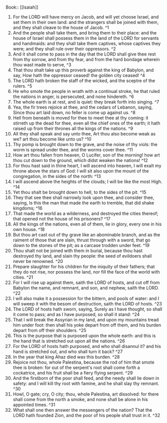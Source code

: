  Book:: [[Isaiah]]
 1. For the LORD will have mercy on Jacob, and will yet choose Israel, and set them in their own land: and the strangers shall be joined with them, and they shall cleave to the house of Jacob. ^1
 2. And the people shall take them, and bring them to their place: and the house of Israel shall possess them in the land of the LORD for servants and handmaids: and they shall take them captives, whose captives they were; and they shall rule over their oppressors. ^2
 3. And it shall come to pass in the day that the LORD shall give thee rest from thy sorrow, and from thy fear, and from the hard bondage wherein thou wast made to serve, ^3
 4. That thou shalt take up this proverb against the king of Babylon, and say, How hath the oppressor ceased! the golden city ceased! ^4
 5. The LORD hath broken the staff of the wicked, and the sceptre of the rulers. ^5
 6. He who smote the people in wrath with a continual stroke, he that ruled the nations in anger, is persecuted, and none hindereth. ^6
 7. The whole earth is at rest, and is quiet: they break forth into singing. ^7
 8. Yea, the fir trees rejoice at thee, and the cedars of Lebanon, saying, Since thou art laid down, no feller is come up against us. ^8
 9. Hell from beneath is moved for thee to meet thee at thy coming: it stirreth up the dead for thee, even all the chief ones of the earth; it hath raised up from their thrones all the kings of the nations. ^9
 10. All they shall speak and say unto thee, Art thou also become weak as we? art thou become like unto us? ^10
 11. Thy pomp is brought down to the grave, and the noise of thy viols: the worm is spread under thee, and the worms cover thee. ^11
 12. How art thou fallen from heaven, O Lucifer, son of the morning! how art thou cut down to the ground, which didst weaken the nations! ^12
 13. For thou hast said in thine heart, I will ascend into heaven, I will exalt my throne above the stars of God: I will sit also upon the mount of the congregation, in the sides of the north: ^13
 14. I will ascend above the heights of the clouds; I will be like the most High. ^14
 15. Yet thou shalt be brought down to hell, to the sides of the pit. ^15
 16. They that see thee shall narrowly look upon thee, and consider thee, saying, Is this the man that made the earth to tremble, that did shake kingdoms; ^16
 17. That made the world as a wilderness, and destroyed the cities thereof; that opened not the house of his prisoners? ^17
 18. All the kings of the nations, even all of them, lie in glory, every one in his own house. ^18
 19. But thou art cast out of thy grave like an abominable branch, and as the raiment of those that are slain, thrust through with a sword, that go down to the stones of the pit; as a carcase trodden under feet. ^19
 20. Thou shalt not be joined with them in burial, because thou hast destroyed thy land, and slain thy people: the seed of evildoers shall never be renowned. ^20
 21. Prepare slaughter for his children for the iniquity of their fathers; that they do not rise, nor possess the land, nor fill the face of the world with cities. ^21
 22. For I will rise up against them, saith the LORD of hosts, and cut off from Babylon the name, and remnant, and son, and nephew, saith the LORD. ^22
 23. I will also make it a possession for the bittern, and pools of water: and I will sweep it with the besom of destruction, saith the LORD of hosts. ^23
 24. The LORD of hosts hath sworn, saying, Surely as I have thought, so shall it come to pass; and as I have purposed, so shall it stand: ^24
 25. That I will break the Assyrian in my land, and upon my mountains tread him under foot: then shall his yoke depart from off them, and his burden depart from off their shoulders. ^25
 26. This is the purpose that is purposed upon the whole earth: and this is the hand that is stretched out upon all the nations. ^26
 27. For the LORD of hosts hath purposed, and who shall disannul it? and his hand is stretched out, and who shall turn it back? ^27
 28. In the year that king Ahaz died was this burden. ^28
 29. Rejoice not thou, whole Palestina, because the rod of him that smote thee is broken: for out of the serpent's root shall come forth a cockatrice, and his fruit shall be a fiery flying serpent. ^29
 30. And the firstborn of the poor shall feed, and the needy shall lie down in safety: and I will kill thy root with famine, and he shall slay thy remnant. ^30
 31. Howl, O gate; cry, O city; thou, whole Palestina, art dissolved: for there shall come from the north a smoke, and none shall be alone in his appointed times. ^31
 32. What shall one then answer the messengers of the nation? That the LORD hath founded Zion, and the poor of his people shall trust in it. ^32
